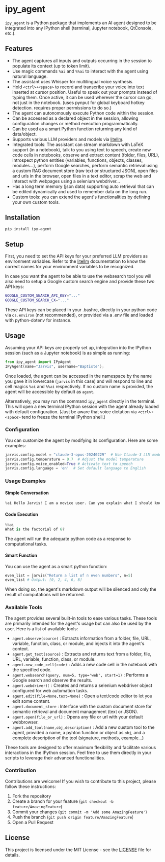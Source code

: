 
# ipy_agent

`ipy_agent` is a Python package that implements an AI agent designed to be integrated into any IPython shell (terminal, Jupyter notebook, QtConsole, etc.).

## Features

- The agent captures all inputs and outputs occurring in the session to populate its context (up to token limit). 
- Use magic commands `%ai` and `%%ai` to interact with the agent using natural language.
- The assistant uses Whisper for multilingual voice synthesis.
- Hold `<ctrl>+<space>` to record and transcribe your voice into text inserted at cursor position. Useful to speak out your prompts instead of typing them. Once active, it can be used wherever the cursor can go, not just in the notebook. (uses pynput for global keyboard hotkey detection. requires proper permissions to do so.)
- The agent can autonomously execute Python code within the session.
- Can be accessed as a declared object in the session, allowing configuration changes or method execution programmatically.
- Can be used as a smart Python function returning any kind of data/object.
- Supports various LLM providers and models via [litellm](https://www.litellm.ai/).
- Integrated tools: The assistant can stream markdown with LaTeX support (in a notebook), talk to you using text to speech, create new code cells in notebooks, observe and extract content (folder, files, URL), introspect python entities (variables, functions, objects, classes, modules...), perform Google searches, perform semantic retrieval using a custom RAG document store (raw text or structured JSON), open files and urls in the browser, open files in a text editor, scrap the web and interact with webpages using a selenium webdriver...
- Has a long term memory (json data) supporting auto retrieval that can be edited dynamically and used to remember data on the long run. 
- Custom tools: you can extend the agent's functionalities by defining your own custom tools.

## Installation

```bash
pip install ipy-agent
```

## Setup

First, you need to set the API keys for your preferred LLM providers as environment variables.
Refer to the [litellm](https://www.litellm.ai/) documentation to know the correct names for your environment variables to be recognized.

In case you want the agent to be able to use the websearch tool you will also need to setup a Google custom search engine and provide these two API keys:

```bash
GOOGLE_CUSTOM_SEARCH_API_KEY="..."
GOOGLE_CUSTOM_SEARCH_CX="..."
```

These API keys can be placed in your .bashrc, directly in your python code via `os.environ` (not recommended), or provided via a .env file and loaded with python-dotenv for instance.

## Usage

Assuming your API keys are properly set up, integration into the IPython session (such as a Jupyter notebook) is as simple as running:

```python
from ipy_agent import IPyAgent
IPyAgent(name="Jarvis", username="Baptiste");
```

Once loaded, the agent can be accessed in the namespace by the name you gave it in lowercase (`jarvis` in this case) and will respond to line and cell magics `%ai` and `%%ai` respectively. If no custom name is provided, the agent will be accessible by default as `agent`.

Alternatively, you may run the command `ipy_agent` directly in the terminal. This will open a new terminal IPython session with the agent already loaded with default configuration. (Just be aware that voice dictation via `<ctrl>+<space>` tend to freeze the terminal IPython shell.)


### Configuration

You can customize the agent by modifying its configuration. Here are some examples:

```python
jarvis.config.model = "claude-3-opus-20240229"  # Use Claude-3 LLM model
jarvis.config.temperature = 0.7  # Adjust the model temperature
jarvis.config.voice_enabled=True # Activate text to speech
jarvis.config.language = 'en'  # Set default language to English
```

### Usage Examples

#### Simple Conversation

```python
%ai Hello Jarvis! I am a novice user. Can you explain what I should know about you?
```

#### Code Execution

```python
%%ai
What is the factorial of 6?
```
The agent will run the adequate python code as a response to computational tasks.

#### Smart Function

You can use the agent as a smart python function:

```python
even_list = jarvis("Return a list of n even numbers", n=5)
even_list # Output: [0, 2, 4, 6, 8]
```

When doing so, the agent's markdown output will be silenced and only the result of computations will be returned.

### Available Tools

The agent provides several built-in tools to ease various tasks. These tools are primarily intended for the agent's usage but can also be used by the user. Here is a list of available tools:

- `agent.observe(source)` : Extracts information from a folder, file, URL, variable, function, class, or module, and injects it into the agent's context.
- `agent.get_text(source)` : Extracts and returns text from a folder, file, URL, variable, function, class, or module.
- `agent.new_code_cell(code)` : Adds a new code cell in the notebook with the specified code.
- `agent.websearch(query, num=5, type='web', start=1)` : Performs a Google search and observe the results.
- `agent.webdriver()` : Creates and returns a selenium webdriver object configured for web automation tasks.
- `agent.edit(file=None,text=None)` : Open a text/code editor to let you edit some content.
- `agent.document_store` : Interface with the custom document store for semantic retrieval and document management (text or JSON).
- `agent.open(file_or_url)` : Opens any file or url with your default webbrowser.
- `agent.add_tool(name,obj,description)` : Add a new custom tool to the agent, provided a name, a pyhton function or object as `obj`, and a complete description of the tool (signature, methods, example...)

These tools are designed to offer maximum flexibility and facilitate various interactions in the IPython session. Feel free to use them directly in your scripts to leverage their advanced functionalities.

### Contribution

Contributions are welcome! If you wish to contribute to this project, please follow these instructions:

1. Fork the repository
2. Create a branch for your feature (`git checkout -b feature/AmazingFeature`)
3. Commit your changes (`git commit -m 'Add some AmazingFeature'`)
4. Push the branch (`git push origin feature/AmazingFeature`)
5. Open a Pull Request

## License

This project is licensed under the MIT License - see the [LICENSE](LICENSE) file for details.
